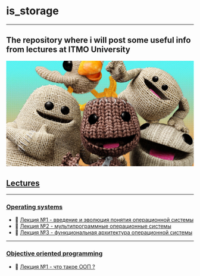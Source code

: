 # is_storage
---
## The repository where i will post some useful info from lectures at ITMO University
![gif_mine](imgs/littleBigPlanet.jpg)

## [Lectures](lectures)
---

### [Operating systems](lectures/os20)
* 📌 [Лекция №1 - введение и эволюция понятия операционной системы](lectures/os20/first-03.09.md)
* 📌 [Лекция №2 - мультипрограммные операционные системы](lectures/os20/second-11.09.md)
* 📌 [Лекция №3 - функциональная архитектура операционной системы](lectures/os20/third-18.09.md)

---
### [Objective oriented programming](lectures/oop20)
* 📌 [Лекция №1 - что такое ООП ?](lectures/oop20/first-07.09.md)


